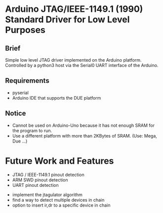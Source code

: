 # Arduino JTAG/IEEE-1149.1 (1990) Standard Driver for Low Level Purposes

## Brief
Simple low level JTAG driver implemented on the Arduino platform.
Controlled by a python3 host via the Serial0 UART interface of the Arduino.

## Requirements
* pyserial
* Arduino IDE that supports the DUE platform

## Notice
* Cannot be used on Arduino-Uno because it has not enough SRAM for the program to run.
* Use a different platform with more than 2KBytes of SRAM. (Use: Mega, Due ...)

# Future Work and Features
* JTAG / IEEE-1149.1 pinout detection
* ARM SWD pinout detection
* UART pinout detection

<!-- Additional Tasks -->
* implement the jtagulator algorithm
* find a way to detect multiple devices in chain
* option to insert ir,dr to a specific device in chain
